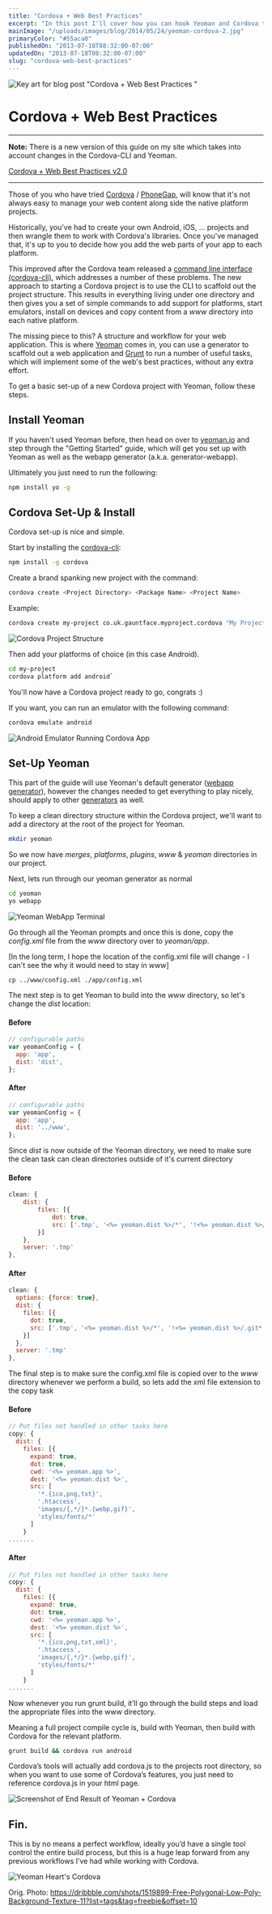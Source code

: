 ```yaml
---
title: "Cordova + Web Best Practices"
excerpt: "In this post I'll cover how you can hook Yeoman and Cordova together so you get the benefits from Yeoman with the ease of deployment from Cordova."
mainImage: "/uploads/images/blog/2014/05/24/yeoman-cordova-2.jpg"
primaryColor: "#55aca0"
publishedOn: "2013-07-18T08:32:00-07:00"
updatedOn: "2013-07-18T08:32:00-07:00"
slug: "cordova-web-best-practices"
---
```

![Key art for blog post "Cordova + Web Best Practices "](/uploads/images/blog/2014/05/24/yeoman-cordova-2.jpg)

# Cordova + Web Best Practices

<hr />

<strong>Note:</strong> There is a new version of this guide on my site which takes into account changes in the Cordova-CLI and Yeoman.

[Cordova + Web Best Practices v2.0](/blog/2014/02/05/cordova-web-best-practices-v2-0/)

<hr />

Those of you who have tried [Cordova](http://cordova.apache.org/) / [PhoneGap](http://phonegap.com/), will know that it's not always easy to manage your web content along side the native platform projects.

Historically, you've had to create your own Android, iOS, ... projects and then wrangle them to work with Cordova's libraries. Once you've managed that, it's up to you to decide how you add the web parts of your app to each platform.

This improved after the Cordova team released a [command line interface (cordova-cli)](https://github.com/apache/cordova-cli), which addresses a number of these problems. The new approach to starting a Cordova project is to use the CLI to scaffold out the project structure. This results in everything living under one directory and then gives you a set of simple commands to add support for platforms, start emulators, install on devices and copy content from a _www_ directory into each native platform.

The missing piece to this? A structure and workflow for your web application. This is where [Yeoman](http://yeoman.io/) comes in, you can use a generator to scaffold out a web application and [Grunt](http://gruntjs.com/) to run a number of useful tasks, which will implement some of the web's best practices, without any extra effort.

To get a basic set-up of a new Cordova project with Yeoman, follow these steps.

## Install Yeoman

If you haven't used Yeoman before, then head on over to [yeoman.io](http://yeoman.io/) and step through the "Getting Started" guide, which will get you set up with Yeoman as well as the webapp generator (a.k.a. generator-webapp).

Ultimately you just need to run the following:

```bash
npm install yo -g
```

## Cordova Set-Up & Install

Cordova set-up is nice and simple.

Start by installing the [cordova-cli](https://github.com/apache/cordova-cli):

```bash
npm install -g cordova
```

Create a brand spanking new project with the command:

```bash
cordova create <Project Directory> <Package Name> <Project Name>
```

Example:

```bash
cordova create my-project co.uk.gauntface.myproject.cordova "My Project"
```

![Cordova Project Structure](/uploads/images/blog/2013/07/Cordova-Project-Structure.png)

Then add your platforms of choice (in this case Android).

```bash
cd my-project
cordova platform add android`
```

You'll now have a Cordova project ready to go, congrats :)

If you want, you can run an emulator with the following command:

```bash
cordova emulate android
```

![Android Emulator Running Cordova App](/uploads/images/blog/2013/07/Cordova-Emulator.png)

## Set-Up Yeoman

This part of the guide will use Yeoman's default generator ([webapp generator](https://github.com/yeoman/generator-webapp)), however the changes needed to get everything to play nicely, should apply to other [generators](http://yeoman.io/generators.html) as well.

To keep a clean directory structure within the Cordova project, we'll want to add a directory at the root of the project for Yeoman.

```bash
mkdir yeoman
```

So we now have _merges_, _platforms_, _plugins_, _www_ & _yeoman_ directories in our project.

Next, lets run through our yeoman generator as normal

```bash
cd yeoman
yo webapp
```

![Yeoman WebApp Terminal](/uploads/images/blog/2013/07/Yeoman-WebApp-Terminal.png)

Go through all the Yeoman prompts and once this is done, copy the _config.xml_ file from the _www_ directory over to _yeoman/app_.

[In the long term, I hope the location of the config.xml file will change - I can't see the why it would need to stay in _www_]

```
cp ../www/config.xml ./app/config.xml
```

The next step is to get Yeoman to build into the _www_ directory, so let's change the _dist_ location:

#### Before

```javascript
// configurable paths
var yeomanConfig = {
  app: 'app',
  dist: 'dist',
};
```

#### After

```javascript
// configurable paths
var yeomanConfig = {
  app: 'app',
  dist: '../www',
};
```

Since _dist_ is now outside of the Yeoman directory, we need to make sure the clean task can clean directories outside of it's current directory

#### Before

```javascript
clean: {  
	dist: {    
		files: [{      
			dot: true,
			src: ['.tmp', '<%= yeoman.dist %>/*', '!<%= yeoman.dist %>/.git*']
		}]  
	},
	server: '.tmp'
},
```

#### After

```javascript
clean: {
  options: {force: true},
  dist: {
    files: [{
      dot: true,
      src: ['.tmp', '<%= yeoman.dist %>/*', '!<%= yeoman.dist %>/.git*']
    }]
  },
  server: '.tmp'
},
```

The final step is to make sure the config.xml file is copied over to the _www_ directory whenever we perform a build, so lets add the xml file extension to the copy task

#### Before

```javascript
// Put files not handled in other tasks here
copy: {
  dist: {
    files: [{
      expand: true,
      dot: true,
      cwd: '<%= yeoman.app %>',
      dest: '<%= yeoman.dist %>',
      src: [
        '*.{ico,png,txt}',
        '.htaccess',
        'images/{,*/}*.{webp,gif}',
        'styles/fonts/*'
      ]
    }
.......
```

#### After

```javascript
// Put files not handled in other tasks here
copy: {
  dist: {
    files: [{
      expand: true,
      dot: true,
      cwd: '<%= yeoman.app %>',
      dest: '<%= yeoman.dist %>',
      src: [
        '*.{ico,png,txt,xml}',
        '.htaccess',
        'images/{,*/}*.{webp,gif}',
        'styles/fonts/*'
      ]
    }
.......
```

Now whenever you run grunt build, it’ll go through the build steps and load the appropriate files into the www directory.

Meaning a full project compile cycle is, build with Yeoman, then build with Cordova for the relevant platform.

```bash
grunt build && cordova run android
```

Cordova’s tools will actually add cordova.js to the projects root directory, so when you want to use some of Cordova’s features, you just need to reference cordova.js in your html page.

![Screenshot of End Result of Yeoman + Cordova](/uploads/images/blog/2013/07/Yeoman-End-Output.png)

## Fin.

This is by no means a perfect workflow, ideally you’d have a single tool control the entire build process, but this is a huge leap forward from any previous workflows I’ve had while working with Cordova.

![Yeoman Heart's Cordova](/uploads/images/blog/2013/07/Yeoman-Heart-Cordova.png)

Orig. Photo: <https://dribbble.com/shots/1519899-Free-Polygonal-Low-Poly-Background-Texture-11?list=tags&tag=freebie&offset=10>